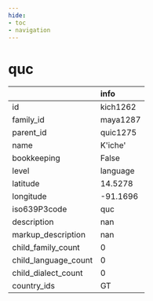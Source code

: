 ```yaml
---
hide:
- toc
- navigation
---
```

# quc
|                      | info     |
|:---------------------|:---------|
| id                   | kich1262 |
| family_id            | maya1287 |
| parent_id            | quic1275 |
| name                 | K'iche'  |
| bookkeeping          | False    |
| level                | language |
| latitude             | 14.5278  |
| longitude            | -91.1696 |
| iso639P3code         | quc      |
| description          | nan      |
| markup_description   | nan      |
| child_family_count   | 0        |
| child_language_count | 0        |
| child_dialect_count  | 0        |
| country_ids          | GT       |